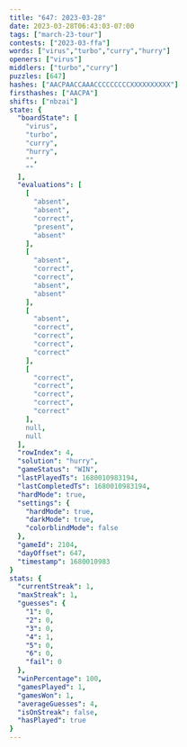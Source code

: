 ```yaml
---
title: "647: 2023-03-28"
date: 2023-03-28T06:43:03-07:00
tags: ["march-23-tour"]
contests: ["2023-03-ffa"]
words: ["virus","turbo","curry","hurry"]
openers: ["virus"]
middlers: ["turbo","curry"]
puzzles: [647]
hashes: ["AACPAACCAAACCCCCCCCCXXXXXXXXXX"]
firsthashes: ["AACPA"]
shifts: ["nbzai"]
state: {
  "boardState": [
    "virus",
    "turbo",
    "curry",
    "hurry",
    "",
    ""
  ],
  "evaluations": [
    [
      "absent",
      "absent",
      "correct",
      "present",
      "absent"
    ],
    [
      "absent",
      "correct",
      "correct",
      "absent",
      "absent"
    ],
    [
      "absent",
      "correct",
      "correct",
      "correct",
      "correct"
    ],
    [
      "correct",
      "correct",
      "correct",
      "correct",
      "correct"
    ],
    null,
    null
  ],
  "rowIndex": 4,
  "solution": "hurry",
  "gameStatus": "WIN",
  "lastPlayedTs": 1680010983194,
  "lastCompletedTs": 1680010983194,
  "hardMode": true,
  "settings": {
    "hardMode": true,
    "darkMode": true,
    "colorblindMode": false
  },
  "gameId": 2104,
  "dayOffset": 647,
  "timestamp": 1680010983
}
stats: {
  "currentStreak": 1,
  "maxStreak": 1,
  "guesses": {
    "1": 0,
    "2": 0,
    "3": 0,
    "4": 1,
    "5": 0,
    "6": 0,
    "fail": 0
  },
  "winPercentage": 100,
  "gamesPlayed": 1,
  "gamesWon": 1,
  "averageGuesses": 4,
  "isOnStreak": false,
  "hasPlayed": true
}
---
```

<!-- more -->
